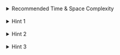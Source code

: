 <br>
<details class="hint-accordion">  
    <summary>Recommended Time & Space Complexity</summary>
    <p>
    You should aim for a solution with <code>O(n)</code> time and <code>O(1)</code> space, where <code>n</code> is the maximum of the lengths of the two strings.
    </p>
</details>

<br>
<details class="hint-accordion">  
    <summary>Hint 1</summary>
    <p>
    A brute force solution would be to check every substring of <code>s2</code> with <code>s1</code> by sorting <code>s1</code> as well as the substring of <code>s2</code>. This would be an <code>O(n^2)</code> solution. Can you think of a better way? Maybe we can use the freqency of the characters of both the strings as we did in checking anagrams.
    </p>
</details>

<br>
<details class="hint-accordion">  
    <summary>Hint 2</summary>
    <p>
    We return false if the length of <code>s1</code> is greater than the length of <code>s2</code>. To count the frequency of each character in a string, we can simply use an array of size <code>O(26)</code>, since the character set consists of <code>a</code> through <code>z</code> (<code>26</code> continuous characters). Which algorithm can we use now?
    </p>
</details>

<br>
<details class="hint-accordion">  
    <summary>Hint 3</summary>
    <p>
    We use a sliding window approach on <code>s2</code> with a fixed window size equal to the length of <code>s1</code>. To track the current window, we maintain a running frequency count of characters in <code>s2</code>. This frequency count represents the characters in the current window. At each step, if the frequency count matches that of <code>s1</code>, we return <code>true</code>.
    </p>
</details>